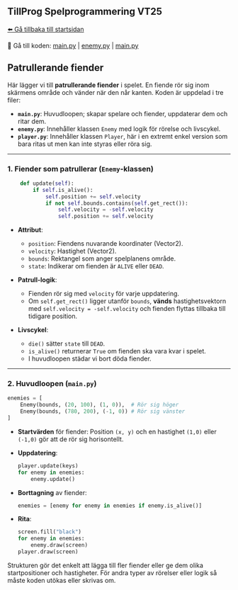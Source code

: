 ## TillProg Spelprogrammering VT25

[⬅️ Gå tillbaka till startsidan](../../README.md)

👾 Gå till koden: [main.py](main.py) | [enemy.py](enemy.py) | [main.py](enemy.py)

## Patrullerande fiender

Här lägger vi till **patrullerande fiender** i spelet. En fiende rör sig inom skärmens område och vänder när den når kanten. Koden är uppdelad i tre filer:

- **`main.py`**: Huvudloopen; skapar spelare och fiender, uppdaterar dem och ritar dem.
- **`enemy.py`**: Innehåller klassen `Enemy` med logik för rörelse och livscykel.
- **`player.py`**: Innehåller klassen `Player`, här i en extremt enkel version som bara ritas ut men kan inte styras eller röra sig.

---

### 1. Fiender som patrullerar (`Enemy`-klassen)

```python
    def update(self):
        if self.is_alive():
            self.position += self.velocity
            if not self.bounds.contains(self.get_rect()):
                self.velocity = -self.velocity
                self.position += self.velocity
```

- **Attribut**: 
  - `position`: Fiendens nuvarande koordinater (Vector2).  
  - `velocity`: Hastighet (Vector2).  
  - `bounds`: Rektangel som anger spelplanens område.  
  - `state`: Indikerar om fienden är `ALIVE` eller `DEAD`.  

- **Patrull-logik**:
  - Fienden rör sig med `velocity` för varje uppdatering.
  - Om `self.get_rect()` ligger utanför `bounds`, **vänds** hastighetsvektorn med `self.velocity = -self.velocity` och fienden flyttas tillbaka till tidigare position.

- **Livscykel**: 
  - `die()` sätter `state` till `DEAD`.  
  - `is_alive()` returnerar `True` om fienden ska vara kvar i spelet.  
  - I huvudloopen städar vi bort döda fiender.

---

### 2. Huvudloopen (`main.py`)

```python
enemies = [
    Enemy(bounds, (20, 100), (1, 0)),  # Rör sig höger
    Enemy(bounds, (780, 200), (-1, 0)) # Rör sig vänster
]
```
- **Startvärden** för fiender: Position `(x, y)` och en hastighet `(1,0)` eller `(-1,0)` gör att de rör sig horisontellt.

- **Uppdatering**: 
  ```python
  player.update(keys)
  for enemy in enemies:
      enemy.update()
  ```
- **Borttagning** av fiender:  
  ```python
  enemies = [enemy for enemy in enemies if enemy.is_alive()]
  ```
- **Rita**:  
  ```python
  screen.fill("black")  
  for enemy in enemies:
      enemy.draw(screen)
  player.draw(screen)
  ```

Strukturen gör det enkelt att lägga till fler fiender eller ge dem olika startpositioner och hastigheter. För andra typer av rörelser eller logik så måste koden utökas eller skrivas om.

